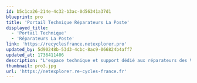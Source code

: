 ```yaml
---
id: b5c1ca26-214e-4c32-b3ac-0d56341a37d1
blueprint: pro
title: 'Portail Technique Réparateurs La Poste'
displayed_title:
  - 'Portail Technique'
  - 'Réparateurs La Poste'
link: 'https://recyclesfrance.netexplorer.pro'
updated_by: 5d90248b-53d3-4cbc-8ac9-066824b4aff7
updated_at: 1736411406
description: "L'espace technique et support dédié aux réparateurs des VAE La Poste"
thumbnail: pro3.jpg
url: 'https://netexplorer.re-cycles-france.fr'
---
```

